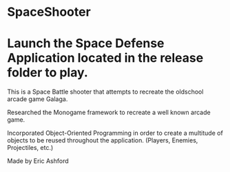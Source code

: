 # SpaceShooter
# Launch the Space Defense Application located in the release folder to play.

This is a Space Battle shooter that attempts to recreate the oldschool arcade game Galaga.

Researched the Monogame framework to recreate a well known arcade game.

Incorporated Object-Oriented Programming in order to create a multitude of objects to be reused throughout the application. (Players, Enemies, Projectiles, etc.)

Made by Eric Ashford

